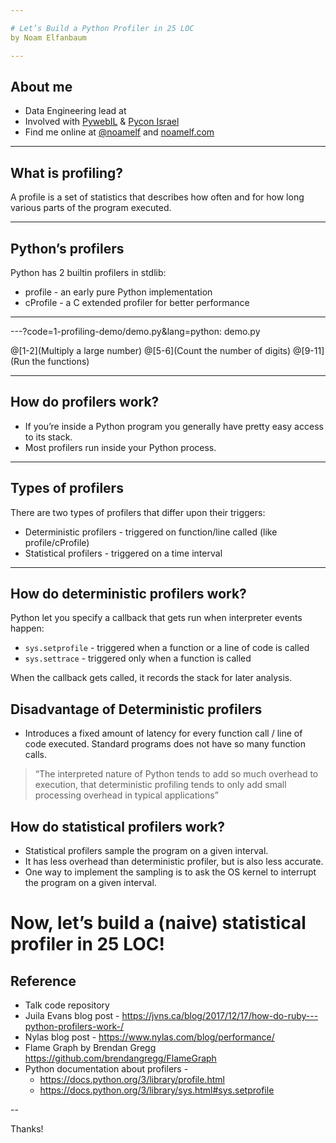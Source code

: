 ```yaml
---

# Let’s Build a Python Profiler in 25 LOC 
by Noam Elfanbaum

---
```


## About me

- Data Engineering lead at
- Involved with [PywebIL](https://www.meetup.com/PyWeb-IL/) & [Pycon Israel](https://il.pycon.org/)
- Find me online at [@noamelf](https://twitter.com/noamelf) and [noamelf.com](https://noamelf.com)

---

## What is profiling?

A profile is a set of statistics that describes how often and for how long various parts of the program executed. 

---

## Python’s profilers
Python has 2 builtin profilers in stdlib:
  - profile - an early pure Python implementation
  - cProfile - a C extended profiler for better performance

<!--
Let’s do a demonstration with cProfile (although both work the same)
-->

---

---?code=1-profiling-demo/demo.py&lang=python: demo.py 

@[1-2](Multiply a large number)
@[5-6](Count the number of digits)
@[9-11](Run the functions)

---

<!--
cd 1-profiling-demo
pygmentize foo.py
Foo is a simple module that do triple power on a number and prints the number of digits. Let’s run it.
It takes quite some time, what do you think is taking longer?


Ok, let’s run it under cProfile and check, we can sort the results by total time.
python -m cProfile -s tottime foo.py
We see that converting digit to string is quite a heavy on the CPU with big numbers.
Let’s review the other colums as well.


After thinking long and hard about the problem, I gave up, googled it and found a way to optimize my solution!
Python foo-optimized.py
And walla, and got 50x improvement and cheers from my fellow engineers.
After we saw what a profiler is for, let’s see how it works!
-->

## How do profilers work?

- If you’re inside a Python program you generally have pretty easy access to its stack. 
- Most profilers run inside your Python process. 

<!--
pygmentize stack_access.py
python stack_access.py
We saw we have a pretty easy way to understand where our program is at every given time, now let’s see how we trigger that functionality.
-->

---

## Types of profilers
There are two types of profilers that differ upon their triggers: 
- Deterministic profilers - triggered on function/line called (like profile/cProfile)
- Statistical profilers - triggered on a time interval

---

## How do deterministic profilers work?
Python let you specify a callback that gets run when interpreter events happen:
- `sys.setprofile` - triggered when a function or a line of code is called
- `sys.settrace` - triggered only when a function is called  

When the callback gets called, it records the stack for later analysis.

<!--
cd ../3-detriminstic-profiler
pygmentize setprofile.py 
python setprofile.py
-->

## Disadvantage of Deterministic profilers
- Introduces a fixed amount of latency for every function call / line of code executed.
Standard programs does not have so many function calls.
> “The interpreted nature of Python tends to add so much overhead to execution, that deterministic profiling tends to only add small processing overhead in typical applications”

<!--
Run:
But there is a disadvantage to using deterministic profilers in production settings, can any one think of one?
pygmentize bar.py
python bar.py
python -m cProfile bar.py
-->


## How do statistical profilers work?
- Statistical profilers sample the program on a given interval. 
- It has less overhead than deterministic profiler, but is also less accurate.  
- One way to implement the sampling is to ask the OS kernel to interrupt the program on a given interval.

<!--
Pygmentize alert.py
Python alert.py
-->

# Now, let’s build a (naive) statistical profiler in 25 LOC!

<!--
Let's connect all the dots to our own statistical profile in 25 LOC.
I wanted to write it live with you guys, but it I was afraid it wouldn’t work, so I wrote it down in advance.
First let’s see I’m not foolling you guys. 
pygmentize sProfiler.py | wc -l
pygmentize sProfiler.py
The output is built in such a way that we can visualize it easily with a tool called flamegraph.

To test our proflier we’re going to use a simple program called demo1
pygmentize demo1.py
python demo1.py
The results are pretty clear,we can see that calc 100K took x time of our sampling and 200K took y time
Now let’s visualize it:
python demo1.py | flamegraph | browser .

Now let’s run a more complex program
pygmentize demo2.py
python demo2.py
The results for more complex programs are harder to understand, practically impossible but with flagraph visualization tool they are easy.
python demo2.py | flamegraph | browser 
-->

## Reference
- Talk code repository
- Juila Evans blog post - https://jvns.ca/blog/2017/12/17/how-do-ruby---python-profilers-work-/
- Nylas blog post - https://www.nylas.com/blog/performance/
- Flame Graph by Brendan Gregg https://github.com/brendangregg/FlameGraph 
- Python documentation about profilers -
  - https://docs.python.org/3/library/profile.html
  - https://docs.python.org/3/library/sys.html#sys.setprofile

--

Thanks!
